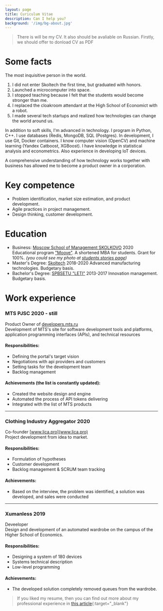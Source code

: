 ```yaml
---
layout: page
title: Curiculum Vitae
description: Can I help you?
background: '/img/bg-about.jpg'
---
```


> There is will be my CV. It also should be avaliable on Russian. Firstly, we should offer to donload CV as PDF

# Some facts
The most inquisitive person in the world.

1. I did not enter Skoltech the first time, but graduated with honors.
2. Launched a microcomputer into space.
3. I stopped teaching because I felt that the students would become stronger than me.
4. I replaced the cloakroom attendant at the High School of Economict with a robot.
5. I made several tech startups and realized how technologies can change the world around us.

In addition to soft skills, I'm advanced in technology. I program in Python, C++. I use databases (Redis, MongoDB, SQL (Postgres). In development, I use Git, Docker containers. I know computer vision (OpenCV) and machine learning (Yandex Catboost, XGBoost). I have knowledge in statistical analysis and econometrics. Also experience in developing IoT devices.

A comprehensive understanding of how technology works together with business has allowed me to become a product owner in a corporation.

# Key competence
* Problem identification, market size estimation, and product development.
* Agile practices in project management.
* Design thinking, customer development.

# Education
* Business: [Moscow School of Management SKOLKOVO](https://www.skolkovo.ru/en) 2020
Educational program ["Moove"](https://www.skolkovo.ru/programmes/07112020-moove-by-skolkovo-mts/). A shortened MBA for students. Grant for 100%. 
_(you could see my photo at [students stories page](https://www.skolkovo.ru/programmes/07112020-moove-by-skolkovo-mts/istorii-uspeha/))_
* Master's Degree: [Skoltech](https://www.skoltech.ru/en/) 2018-2020
Advanced manufacturing technologies. Budgetary basis.
* Bachelor's Degree: [SPBSETU "LETI"](https://etu.ru/en/university/) 2013-2017 Innovation management. Budgetary basis.

# Work experience

### MTS PJSC 2020 - still
Product Owner of [developers.mts.ru](http://developers.mts.ru)    
Development of MTS's site for software development tools and platforms, application programming interfaces (APIs), and technical resources

#### Responsibilities:
* Defining the portal's target vision
* Negotiations with api providers and customers
* Setting tasks for the development team
* Backlog management

#### Achievements (the list is constantly updated):
* Created the website design and engine
* Automated the process of API tokens delivering
* Integrated with the list of MTS products

--------------
### Clothing Industry Aggregator  2020
Co-founder [www.lica.pro](www.lica.pro)  
Project development from idea to market.

#### Responsibilities:
* Formulation of hypotheses
* Customer development
* Backlog management & SCRUM team tracking

#### Achievements:
* Based on the interview, the problem was identified, a solution was developed, and sales were conducted

--------------
### Xumanless 2019
Deveeloper  
Design and development of an automated wardrobe on the campus of the Higher School of Economics.

#### Responsibilities:
* Designing a system of 180 devices
* Systems technical description
* Low-level programming

#### Achievements:
* The developed solution completely removed queues from the wardrobe. 



> If you liked my resume, then you can find out more about my professional experience in [this article]({{site.url}}/2021/01/27/25let.html){:target="_blank"}